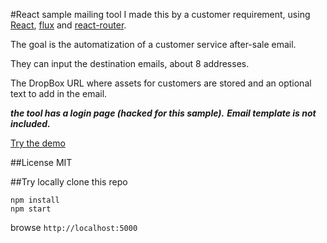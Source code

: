 #React sample mailing tool
I made this by a customer requirement, using [React](https://github.com/facebook/react), [flux](https://github.com/facebook/flux) and [react-router](https://github.com/rackt/react-router).

The goal is the automatization of a customer service after-sale email.

They can input the destination emails, about 8 addresses.

The DropBox URL where assets for customers are stored and an optional text to add in the email.

***the tool has a login page (hacked for this sample).***
***Email template is not included.***

[Try the demo](http://cosmitar.github.io/react-sample-tool/)

##License
MIT

##Try locally
clone this repo
```
npm install
npm start
```
browse ```http://localhost:5000```
